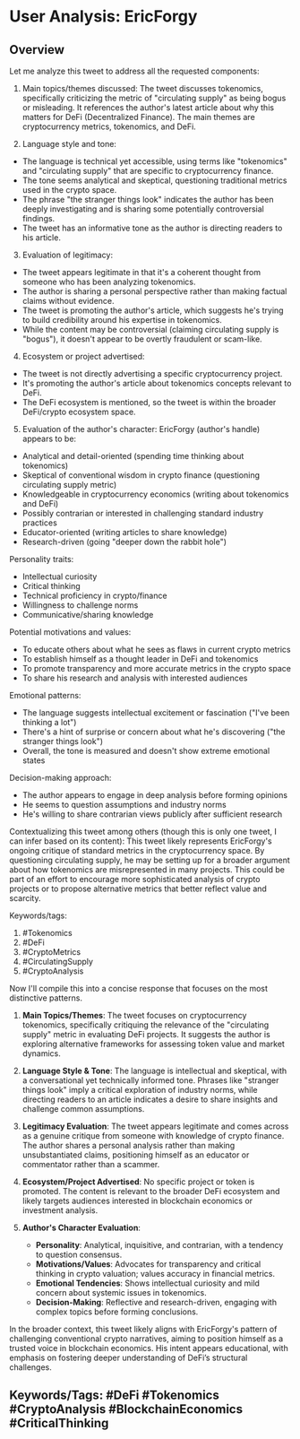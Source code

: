 # User Analysis: EricForgy

## Overview

<think>
Let me analyze this tweet to address all the requested components:

1. Main topics/themes discussed:
The tweet discusses tokenomics, specifically criticizing the metric of "circulating supply" as being bogus or misleading. It references the author's latest article about why this matters for DeFi (Decentralized Finance). The main themes are cryptocurrency metrics, tokenomics, and DeFi.

2. Language style and tone:
- The language is technical yet accessible, using terms like "tokenomics" and "circulating supply" that are specific to cryptocurrency finance.
- The tone seems analytical and skeptical, questioning traditional metrics used in the crypto space.
- The phrase "the stranger things look" indicates the author has been deeply investigating and is sharing some potentially controversial findings.
- The tweet has an informative tone as the author is directing readers to his article.

3. Evaluation of legitimacy:
- The tweet appears legitimate in that it's a coherent thought from someone who has been analyzing tokenomics.
- The author is sharing a personal perspective rather than making factual claims without evidence.
- The tweet is promoting the author's article, which suggests he's trying to build credibility around his expertise in tokenomics.
- While the content may be controversial (claiming circulating supply is "bogus"), it doesn't appear to be overtly fraudulent or scam-like.

4. Ecosystem or project advertised:
- The tweet is not directly advertising a specific cryptocurrency project.
- It's promoting the author's article about tokenomics concepts relevant to DeFi.
- The DeFi ecosystem is mentioned, so the tweet is within the broader DeFi/crypto ecosystem space.

5. Evaluation of the author's character:
EricForgy (author's handle) appears to be:
- Analytical and detail-oriented (spending time thinking about tokenomics)
- Skeptical of conventional wisdom in crypto finance (questioning circulating supply metric)
- Knowledgeable in cryptocurrency economics (writing about tokenomics and DeFi)
- Possibly contrarian or interested in challenging standard industry practices
- Educator-oriented (writing articles to share knowledge)
- Research-driven (going "deeper down the rabbit hole")

Personality traits:
- Intellectual curiosity
- Critical thinking
- Technical proficiency in crypto/finance
- Willingness to challenge norms
- Communicative/sharing knowledge

Potential motivations and values:
- To educate others about what he sees as flaws in current crypto metrics
- To establish himself as a thought leader in DeFi and tokenomics
- To promote transparency and more accurate metrics in the crypto space
- To share his research and analysis with interested audiences

Emotional patterns:
- The language suggests intellectual excitement or fascination ("I've been thinking a lot")
- There's a hint of surprise or concern about what he's discovering ("the stranger things look")
- Overall, the tone is measured and doesn't show extreme emotional states

Decision-making approach:
- The author appears to engage in deep analysis before forming opinions
- He seems to question assumptions and industry norms
- He's willing to share contrarian views publicly after sufficient research

Contextualizing this tweet among others (though this is only one tweet, I can infer based on its content):
This tweet likely represents EricForgy's ongoing critique of standard metrics in the cryptocurrency space. By questioning circulating supply, he may be setting up for a broader argument about how tokenomics are misrepresented in many projects. This could be part of an effort to encourage more sophisticated analysis of crypto projects or to propose alternative metrics that better reflect value and scarcity.

Keywords/tags:
1. #Tokenomics
2. #DeFi
3. #CryptoMetrics
4. #CirculatingSupply
5. #CryptoAnalysis

Now I'll compile this into a concise response that focuses on the most distinctive patterns.
</think>

1. **Main Topics/Themes**: The tweet focuses on cryptocurrency tokenomics, specifically critiquing the relevance of the "circulating supply" metric in evaluating DeFi projects. It suggests the author is exploring alternative frameworks for assessing token value and market dynamics.

2. **Language Style & Tone**: The language is intellectual and skeptical, with a conversational yet technically informed tone. Phrases like "stranger things look" imply a critical exploration of industry norms, while directing readers to an article indicates a desire to share insights and challenge common assumptions.

3. **Legitimacy Evaluation**: The tweet appears legitimate and comes across as a genuine critique from someone with knowledge of crypto finance. The author shares a personal analysis rather than making unsubstantiated claims, positioning himself as an educator or commentator rather than a scammer.

4. **Ecosystem/Project Advertised**: No specific project or token is promoted. The content is relevant to the broader DeFi ecosystem and likely targets audiences interested in blockchain economics or investment analysis.

5. **Author's Character Evaluation**:  
   - **Personality**: Analytical, inquisitive, and contrarian, with a tendency to question consensus.  
   - **Motivations/Values**: Advocates for transparency and critical thinking in crypto valuation; values accuracy in financial metrics.  
   - **Emotional Tendencies**: Shows intellectual curiosity and mild concern about systemic issues in tokenomics.  
   - **Decision-Making**: Reflective and research-driven, engaging with complex topics before forming conclusions.

In the broader context, this tweet likely aligns with EricForgy's pattern of challenging conventional crypto narratives, aiming to position himself as a trusted voice in blockchain economics. His intent appears educational, with emphasis on fostering deeper understanding of DeFi’s structural challenges.

**Keywords/Tags**: #DeFi #Tokenomics #CryptoAnalysis #BlockchainEconomics #CriticalThinking
---
